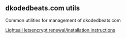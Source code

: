 ## dkodedbeats.com utils

Common utilities for management of dkodedbeats.com

[Lightsail letsencrypt renewal/installation instructions](https://lightsail.aws.amazon.com/ls/docs/en_us/articles/amazon-lightsail-using-lets-encrypt-certificates-with-wordpress#request-a-lets-encrypt-certificate-wordpress
)
